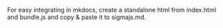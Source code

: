 For easy integrating in mkdocs, create a standalone html from index.html and bundle.js and copy & paste it to sigmajs.md. 
